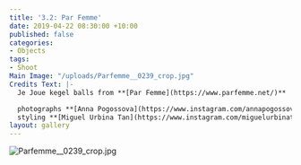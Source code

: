 ```yaml
---
title: '3.2: Par Femme'
date: 2019-04-22 08:30:00 +10:00
published: false
categories:
- Objects
tags:
- Shoot
Main Image: "/uploads/Parfemme__0239_crop.jpg"
Credits Text: |-
  Je Joue kegel balls from **[Par Femme](https://www.parfemme.net/)**

  photographs **[Anna Pogossova](https://www.instagram.com/annapogossova/)** at **[B&A](https://www.instagram.com/barepsau/)**
  styling **[Miguel Urbina Tan](https://www.instagram.com/miguelurbinatan/)**
layout: gallery
---
```


![Parfemme__0239_crop.jpg](/uploads/Parfemme__0239_crop.jpg)